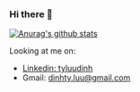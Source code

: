 ### Hi there 👋

[![Anurag's github stats](https://github-readme-stats.vercel.app/api?username=tyluudinh&show_icons=true&theme=vue)](https://github.com/anuraghazra/github-readme-stats)

Looking at me on:
- [Linkedin: tyluudinh](https://www.linkedin.com/in/tyluudinh/)
- Gmail: dinhty.luu@gmail.com

<!--
**tyluudinh/tyluudinh** is a ✨ _special_ ✨ repository because its `README.md` (this file) appears on your GitHub profile.

Here are some ideas to get you started:

- 🔭 I’m currently working on ...
- 🌱 I’m currently learning ...
- 👯 I’m looking to collaborate on ...
- 🤔 I’m looking for help with ...
- 💬 Ask me about ...
- 📫 How to reach me: ...
- 😄 Pronouns: ...
- ⚡ Fun fact: ...
-->

